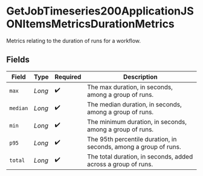 # GetJobTimeseries200ApplicationJSONItemsMetricsDurationMetrics

Metrics relating to the duration of runs for a workflow.


## Fields

| Field                                                            | Type                                                             | Required                                                         | Description                                                      |
| ---------------------------------------------------------------- | ---------------------------------------------------------------- | ---------------------------------------------------------------- | ---------------------------------------------------------------- |
| `max`                                                            | *Long*                                                           | :heavy_check_mark:                                               | The max duration, in seconds, among a group of runs.             |
| `median`                                                         | *Long*                                                           | :heavy_check_mark:                                               | The median duration, in seconds, among a group of runs.          |
| `min`                                                            | *Long*                                                           | :heavy_check_mark:                                               | The minimum duration, in seconds, among a group of runs.         |
| `p95`                                                            | *Long*                                                           | :heavy_check_mark:                                               | The 95th percentile duration, in seconds, among a group of runs. |
| `total`                                                          | *Long*                                                           | :heavy_check_mark:                                               | The total duration, in seconds, added across a group of runs.    |